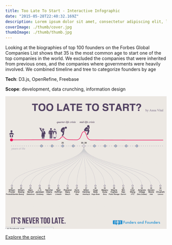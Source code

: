 ```yaml
---
title: Too Late To Start - Interactive Infographic
date: "2015-05-28T22:40:32.169Z"
description: Lorem ipsum dolor sit amet, consectetur adipiscing elit, lorem ipsum dolor sit amet, consectetur adipiscing elit
coverImage: ./thumb/cover.jpg
thumbImage: ./thumb/thumb.jpg
---
```


Looking at the biographies of top 100 founders on the Forbes Global Companies List shows that 35 is the most common age to start one of the top companies in the world. We excluded the companies that were inherited from previous ones, and the companies where governments were heavily involved.
We combined timeline and tree to categorize founders by age

**Tech**: D3.js, OpenRefine, Freebase

**Scope**: development, data crunching, information design

![animation](./animation.gif)

[Explore the project](https://blog.adioma.com/too-late-to-start-life-crisis-infographic/)